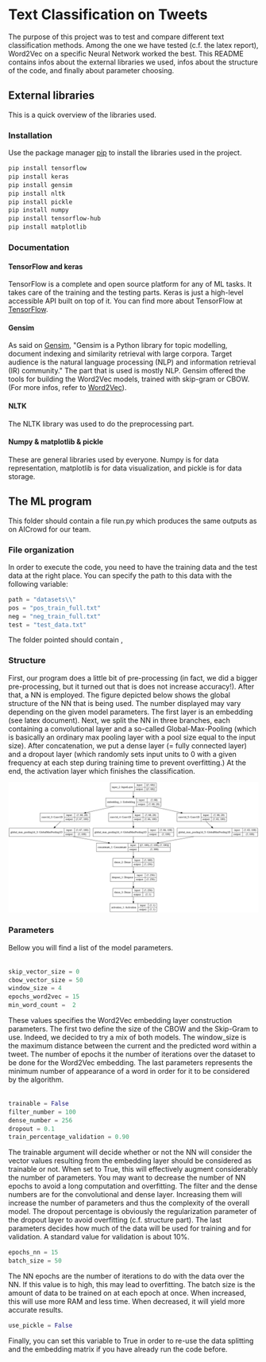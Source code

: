 # Text Classification on Tweets

The purpose of this project was to test and compare different text classification methods. Among the one we have tested (c.f. the latex report), Word2Vec on a specific Neural Network worked the best. This README contains infos about the external libraries we used, infos about the structure of the code, and finally about parameter choosing.

## External libraries
This is a quick overview of the libraries used.
### Installation

Use the package manager [pip](https://pip.pypa.io/en/stable/) to install the libraries used in the project.

```bash
pip install tensorflow
pip install keras
pip install gensim
pip install nltk
pip install pickle
pip install numpy
pip install tensorflow-hub
pip install matplotlib
```

### Documentation

#### TensorFlow and keras

TensorFlow is a complete and open source platform for any  of ML tasks. It takes care of the training and the testing parts. Keras is  just a high-level accessible API built on top of it. You can find more about TensorFlow at [TensorFlow](https://www.tensorflow.org).

#### Gensim

As said on [Gensim](https://pypi.org/project/gensim/), "Gensim is a Python library for topic modelling, document indexing and similarity retrieval with large corpora. Target audience is the natural language processing (NLP) and information retrieval (IR) community." The part that is used is mostly NLP. Gensim offered the tools for building the Word2Vec models, trained with skip-gram or CBOW. (For more infos, refer to [Word2Vec](https://radimrehurek.com/gensim/models/word2vec.html)).

#### NLTK

The NLTK library was used to do the preprocessing part.

#### Numpy & matplotlib & pickle

These are general libraries used by everyone. Numpy is for data representation, matplotlib is for data visualization, and pickle is for data storage.


## The ML program

This folder should contain a file run.py which produces the same outputs as on AICrowd for our team. 

### File organization

In order to execute the code, you need to have the training data and the test data at the right place. You can specify the path to this data with the following variable: 

```python
path = "datasets\\"
pos = "pos_train_full.txt"
neg = "neg_train_full.txt"
test = "test_data.txt"
```
The folder pointed should contain  ,  

### Structure

First, our program does a little bit of pre-processing (in fact, we did a bigger pre-processing, but it turned out that is does not increase accuracy!). After that, a NN is employed. The figure depicted below shows the global structure of the NN that is being used. The number displayed may vary depending on the given model parameters. The first layer is an embedding (see latex document). Next, we split the NN in three branches, each containing a convolutional layer and a so-called Global-Max-Pooling (which is basically an ordinary max pooling layer with a pool size equal to the input size). After concatenation, we put a dense layer (= fully connected layer) and a dropout layer (which randomly sets input units to 0 with a given frequency at each step during training time to prevent overfitting.) At the end, the activation layer which finishes the classification.

![NN](https://github.com/CS-433/cs-433-project-2-on_va_tout_casser/blob/main/NN_Model.png?raw=true)

### Parameters

Bellow you will find a list of the model parameters. 

```python

skip_vector_size = 0
cbow_vector_size = 50
window_size = 4
epochs_word2vec = 15
min_word_count =  2

```
These values specifies the Word2Vec embedding layer construction parameters. The first two define the size of the CBOW and the Skip-Gram to use. Indeed, we decided to try a mix of both models. The window_size is the maximum distance between the current and the predicted word within a tweet. The number of epochs it the number of iterations over the dataset to be done for the Word2Vec embedding. The last parameters represents the minimum number of appearance of a word in order for it to be considered by the algorithm.
```python

trainable = False
filter_number = 100
dense_number = 256
dropout = 0.1
train_percentage_validation = 0.90
```

The trainable argument will decide whether or not the NN will consider the vector values resulting from the embedding layer should be considered as trainable or not. When set to True, this will effectively augment considerably the number of parameters. You may want to decrease the number of NN epochs to avoid a long computation and overfitting. The filter and the dense numbers are for the convolutional and dense layer. Increasing them will increase the number of parameters and thus the complexity of the overall model. The dropout percentage is obviously the regularization parameter of the dropout layer to avoid overfitting (c.f. structure part). The last parameters decides how much of the data will be used for training and for validation. A standard value for validation is about 10%. 


```python
epochs_nn = 15
batch_size = 50
```

The NN epochs are the number of iterations to do with the data over the NN. If this value is to high, this may lead to overfitting. The batch size is the amount of data to be trained on at each epoch at once. When increased, this will use more RAM and less time. When decreased, it will yield more accurate results. 


```python
use_pickle = False
```

Finally, you can set this variable to True in order to re-use the data splitting and the embedding matrix if you have already run the code before. 

